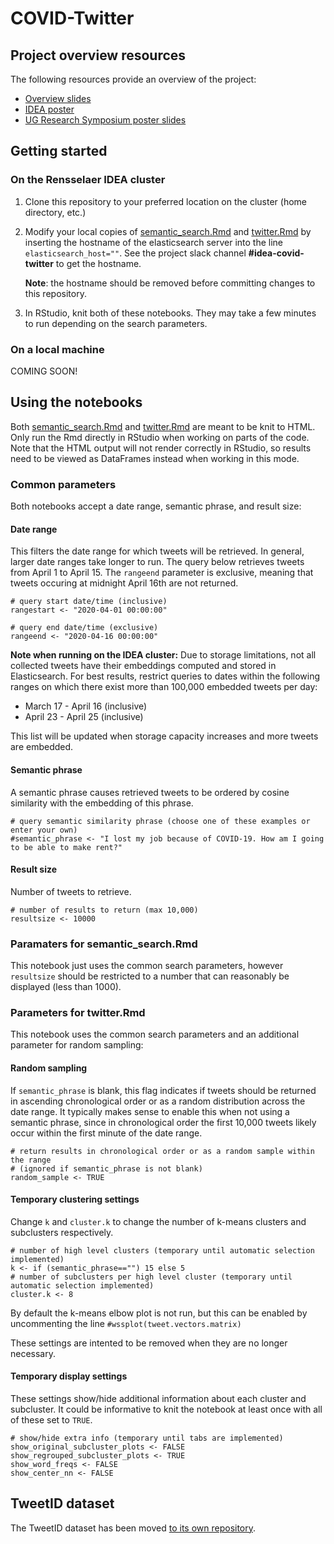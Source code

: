 # COVID-Twitter

## Project overview resources
The following resources provide an overview of the project:
- [Overview slides](https://docs.google.com/presentation/d/1iXgehix_hE_sg2qoOrDjCVfGvFRE5lFXISznNnNdklg/edit?usp=sharing)
- [IDEA poster](https://drive.google.com/file/d/1Y66aMfGIjqbTeUX0RMQ-RpjA1u7pEWVJ/view?usp=sharing)
- [UG Research Symposium poster slides](https://drive.google.com/file/d/13U5hQeKTnfd3I1oSDLsbVIFXPj1xX5gf/view?usp=sharing)

## Getting started 
### On the Rensselaer IDEA cluster
1. Clone this repository to your preferred location on the cluster (home directory, etc.)

2. Modify your local copies of [semantic_search.Rmd](https://github.com/TheRensselaerIDEA/COVID-Twitter/blob/master/analysis/semantic_search.Rmd) and [twitter.Rmd](https://github.com/TheRensselaerIDEA/COVID-Twitter/blob/master/analysis/twitter.Rmd) by inserting the hostname of the elasticsearch server into the line `elasticsearch_host=""`. See the project slack channel **#idea-covid-twitter** to get the hostname.

    **Note**: the hostname should be removed before committing changes to this repository.

3. In RStudio, knit both of these notebooks. They may take a few minutes to run depending on the search parameters.

### On a local machine
COMING SOON!

## Using the notebooks
Both [semantic_search.Rmd](https://github.com/TheRensselaerIDEA/COVID-Twitter/blob/master/analysis/semantic_search.Rmd) and [twitter.Rmd](https://github.com/TheRensselaerIDEA/COVID-Twitter/blob/master/analysis/twitter.Rmd) are meant to be knit to HTML. Only run the Rmd directly in RStudio when working on parts of the code. Note that the HTML output will not render correctly in RStudio, so results need to be viewed as DataFrames instead when working in this mode.

### Common parameters
Both notebooks accept a date range, semantic phrase, and result size:

#### Date range
This filters the date range for which tweets will be retrieved. In general, larger date ranges take longer to run. The query below retrieves tweets from April 1 to April 15. The `rangeend` parameter is exclusive, meaning that tweets occuring at midnight April 16th are not returned.
```{r}
# query start date/time (inclusive)
rangestart <- "2020-04-01 00:00:00"

# query end date/time (exclusive)
rangeend <- "2020-04-16 00:00:00"
```

**Note when running on the IDEA cluster:** Due to storage limitations, not all collected tweets have their embeddings computed and stored in Elasticsearch. For best results, restrict queries to dates within the following ranges on which there exist more than 100,000 embedded tweets per day:
- March 17 - April 16 (inclusive)
- April 23 - April 25 (inclusive)

This list will be updated when storage capacity increases and more tweets are embedded.

#### Semantic phrase
A semantic phrase causes retrieved tweets to be ordered by cosine similarity with the embedding of this phrase.
```{r}
# query semantic similarity phrase (choose one of these examples or enter your own)
#semantic_phrase <- "I lost my job because of COVID-19. How am I going to be able to make rent?"
```

#### Result size
Number of tweets to retrieve.
```{r}
# number of results to return (max 10,000)
resultsize <- 10000
```

### Paramaters for semantic_search.Rmd
This notebook just uses the common search parameters, however `resultsize` should be restricted to a number that can reasonably be displayed (less than 1000).

### Parameters for twitter.Rmd
This notebook uses the common search parameters and an additional parameter for random sampling:

#### Random sampling
If `semantic_phrase` is blank, this flag indicates if tweets should be returned in ascending chronological order or as a random distribution across the date range. It typically makes sense to enable this when not using a semantic phrase, since in chronological order the first 10,000 tweets likely occur within the first minute of the date range.
```{r}
# return results in chronological order or as a random sample within the range
# (ignored if semantic_phrase is not blank)
random_sample <- TRUE
```

#### Temporary clustering settings
Change `k` and `cluster.k` to change the number of k-means clusters and subclusters respectively.
```{r}
# number of high level clusters (temporary until automatic selection implemented)
k <- if (semantic_phrase=="") 15 else 5
# number of subclusters per high level cluster (temporary until automatic selection implemented)
cluster.k <- 8
```
By default the k-means elbow plot is not run, but this can be enabled by uncommenting the line `#wssplot(tweet.vectors.matrix)`

These settings are intented to be removed when they are no longer necessary.

#### Temporary display settings
These settings show/hide additional information about each cluster and subcluster. It could be informative to knit the notebook at least once with all of these set to `TRUE`.
```{r}
# show/hide extra info (temporary until tabs are implemented)
show_original_subcluster_plots <- FALSE
show_regrouped_subcluster_plots <- TRUE
show_word_freqs <- FALSE
show_center_nn <- FALSE
```

## TweetID dataset
The TweetID dataset has been moved [to its own repository](https://github.com/TheRensselaerIDEA/COVID-TweetIDs).